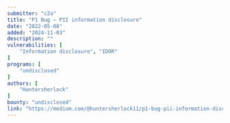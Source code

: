 ```yaml
---
submitter: "c2a"
title: "P1 Bug — PII information disclosure"
date: "2022-05-08"
added: "2024-11-03"
description: ""
vulnerabilities: [
    "Information disclosure", "IDOR"
]
programs: [
    "undisclosed"
]
authors: [
    "Huntersherlock"
]
bounty: "undisclosed"
link: "https://medium.com/@huntersherlock11/p1-bug-pii-information-disclosure-7669ebbb91a8"
---
```





